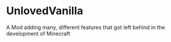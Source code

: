 # UnlovedVanilla
A Mod adding many, different features that got left behind in the development of Minecraft
